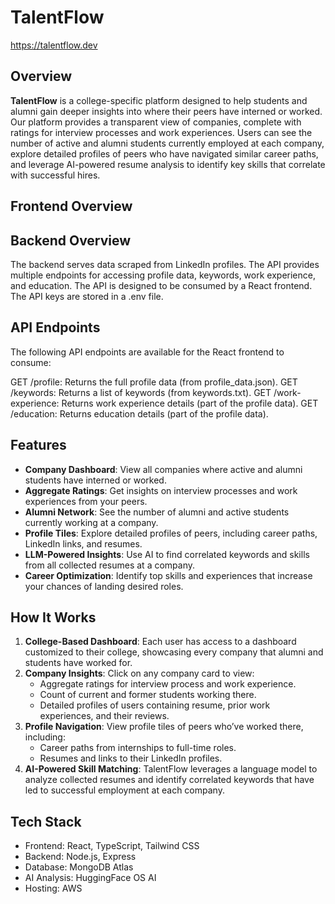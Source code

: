 # TalentFlow
https://talentflow.dev

## **Overview**
**TalentFlow** is a college-specific platform designed to help students and alumni gain deeper insights into where their peers have interned or worked. Our platform provides a transparent view of companies, complete with ratings for interview processes and work experiences. Users can see the number of active and alumni students currently employed at each company, explore detailed profiles of peers who have navigated similar career paths, and leverage AI-powered resume analysis to identify key skills that correlate with successful hires.

## **Frontend Overview**

## **Backend Overview**
The backend serves data scraped from LinkedIn profiles. The API provides multiple endpoints for accessing profile data, keywords, work experience, and education. The API is designed to be consumed by a React frontend.
The API keys are stored in a .env file.


## **API Endpoints**
The following API endpoints are available for the React frontend to consume:

GET /profile: Returns the full profile data (from profile_data.json).
GET /keywords: Returns a list of keywords (from keywords.txt).
GET /work-experience: Returns work experience details (part of the profile data).
GET /education: Returns education details (part of the profile data).

## **Features**
- **Company Dashboard**: View all companies where active and alumni students have interned or worked.
- **Aggregate Ratings**: Get insights on interview processes and work experiences from your peers.
- **Alumni Network**: See the number of alumni and active students currently working at a company.
- **Profile Tiles**: Explore detailed profiles of peers, including career paths, LinkedIn links, and resumes.
- **LLM-Powered Insights**: Use AI to find correlated keywords and skills from all collected resumes at a company.
- **Career Optimization**: Identify top skills and experiences that increase your chances of landing desired roles.

## **How It Works**
1. **College-Based Dashboard**: Each user has access to a dashboard customized to their college, showcasing every company that alumni and students have worked for.
2. **Company Insights**: Click on any company card to view:
   - Aggregate ratings for interview process and work experience.
   - Count of current and former students working there.
   - Detailed profiles of users containing resume, prior work experiences, and their reviews.
3. **Profile Navigation**: View profile tiles of peers who’ve worked there, including:
   - Career paths from internships to full-time roles.
   - Resumes and links to their LinkedIn profiles.
4. **AI-Powered Skill Matching**: TalentFlow leverages a language model to analyze collected resumes and identify correlated keywords that have led to successful employment at each company.

## **Tech Stack**
 - Frontend: React, TypeScript, Tailwind CSS
 - Backend: Node.js, Express
 - Database: MongoDB Atlas
 - AI Analysis: HuggingFace OS AI
 - Hosting: AWS
